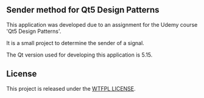 ## Sender method for Qt5 Design Patterns
This application was developed due to an assignment for the Udemy course 'Qt5 Design Patterns'.

It is a small project to determine the sender of a signal.

The Qt version used for developing this application is 5.15.

## License
This project is released under the [WTFPL LICENSE](http://www.wtfpl.net/ "WTFPL LICENSE").